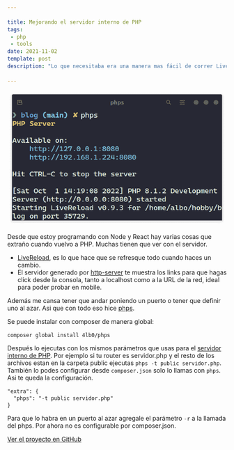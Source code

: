```yaml
---

title: Mejorando el servidor interno de PHP 
tags:
 - php 
 - tools
date: 2021-11-02
template: post
description: "Lo que necesitaba era una manera mas fácil de correr LiveReload, varios servidores al mismo tiempo y tener a mano la url del servidor asi que aca esta: phps, el reemplazo a php -S."

---
```


<img src="phps.png" alt="Como se ve cuando se ejecuta el script phps" width="800" height="310" />

Desde que estoy programando con Node y React hay varias cosas que extraño cuando vuelvo a PHP. Muchas tienen que ver con el servidor.

* [LiveReload](https://github.com/livereload/), es lo que hace que se refresque todo cuando haces un cambio.
* El servidor generado por [http-server](https://www.npmjs.com/package/http-server) te muestra los links para que hagas click desde la consola, tanto a localhost como a la URL de la red, ideal para poder probar en mobile.

Además me cansa tener que andar poniendo un puerto o tener que definir uno al azar. Asi que con todo eso hice [phps](https://github.com/4lb0/phps).

Se puede instalar con composer de manera global:

    composer global install 4lb0/phps

Después lo ejecutas con los mismos parámetros que usas para el [servidor interno de PHP](https://www.php.net/manual/es/features.commandline.webserver.php). Por ejemplo si tu router es servidor.php y el resto de los archivos estan en la carpeta public ejecutas `phps -t public servidor.php`. También lo podes configurar desde `composer.json` solo lo llamas con `phps`. Asi te queda la configuración.

    "extra": {
      "phps": "-t public servidor.php"
    }

Para que lo habra en un puerto al azar agregale el parámetro `-r` a la llamada del phps. Por ahora no es configurable por composer.json.


[Ver el proyecto en GitHub](https://github.com/4lb0/phps)
